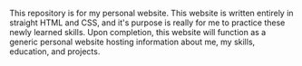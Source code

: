 This repository is for my personal website. This website is written entirely in straight HTML and CSS, and it's purpose is really for me to practice these newly learned skills. Upon completion, this website will function as a generic personal website hosting information about me, my skills, education, and projects. 
